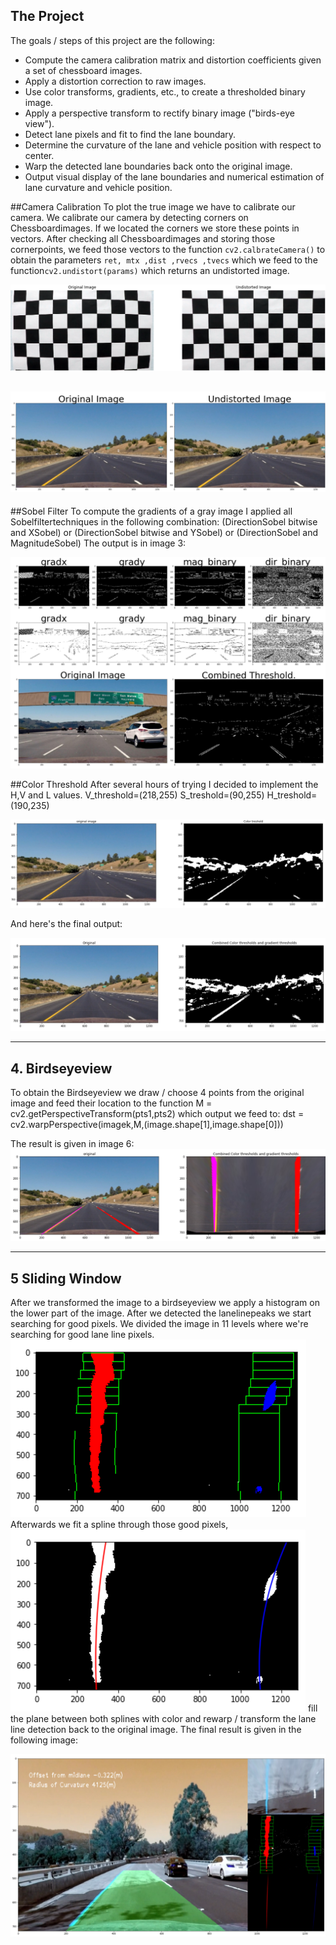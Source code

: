 The Project
---

The goals / steps of this project are the following:

* Compute the camera calibration matrix and distortion coefficients given a set of chessboard images.
* Apply a distortion correction to raw images.
* Use color transforms, gradients, etc., to create a thresholded binary image.
* Apply a perspective transform to rectify binary image ("birds-eye view").
* Detect lane pixels and fit to find the lane boundary.
* Determine the curvature of the lane and vehicle position with respect to center.
* Warp the detected lane boundaries back onto the original image.
* Output visual display of the lane boundaries and numerical estimation of lane curvature and vehicle position.


##Camera Calibration
To plot the true image we have to calibrate our camera. We calibrate our camera by detecting corners on Chessboardimages. If we located the corners we store these points in vectors. After checking all Chessboardimages and storing those cornerpoints, we feed those vectors to the function `cv2.calbrateCamera()` to obtain the parameters `ret, mtx ,dist ,rvecs ,tvecs`  which we feed to the function`cv2.undistort(params)`  which returns an undistorted image.

![Undistorted images](text/Undist.png?raw=true)

![Undistorted images](text/dsttt.PNG?raw=true)
---

##Sobel Filter 
To compute the gradients of a gray image I applied all Sobelfiltertechniques in the following combination:
(DirectionSobel bitwise and XSobel) or (DirectionSobel bitwise and YSobel) or (DirectionSobel and MagnitudeSobel)
The output is in image 3:

![Sobel images](text/sobel.PNG?raw=true)

##Color Threshold
After several hours of trying I decided to implement the H,V and L values.
V_threshold=(218,255)
S_treshold=(90,255)
H_treshold=(190,235)

![Color images](text/colorthresh.PNG?raw=true)

And here's the final output:

![Color images](text/finalcolor.PNG?raw=true)

---
## 4. Birdseyeview
To obtain the Birdseyeview we draw / choose 4 points from the original image and feed their location to the function 
M = cv2.getPerspectiveTransform(pts1,pts2)
which output we feed to:
dst = cv2.warpPerspective(imagek,M,(image.shape[1],image.shape[0]))

The result is given in image 6:
![Color images](text/bird.PNG?raw=true)

---
## 5 Sliding Window

After we transformed the image to a birdseyeview we apply a histogram on the lower part of the image. After we detected the lanelinepeaks we start searching for good pixels. We divided the image in 11 levels where we're searching for good lane line pixels.
![Color images](text/slide.PNG?raw=true)
Afterwards we fit a spline through those good pixels, 
![Color images](text/fitt.PNG?raw=true)
fill the plane between both splines with color and rewarp / transform the lane line detection back to the original image. The final result is given in the following image:

![Color images](text/finnnn.PNG?raw=true)
